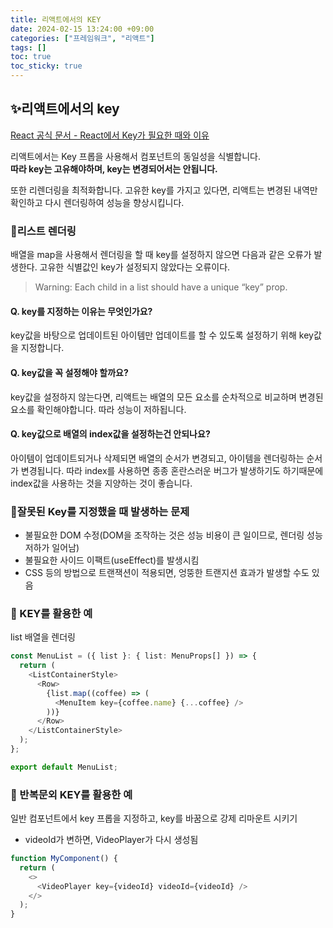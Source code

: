 ```yaml
---
title: 리액트에서의 KEY
date: 2024-02-15 13:24:00 +09:00
categories: ["프레임워크", "리액트"]
tags: []
toc: true
toc_sticky: true
---
```


## ✨리액트에서의 key

[React 공식 문서 - React에서 Key가 필요한 때와 이유](https://ko.react.dev/learn/rendering-lists#keeping-list-items-in-order-with-key)

리액트에서는 Key 프롭을 사용해서 컴포넌트의 동일성을 식별합니다.  
**따라 key는 고유해야하며, key는 변경되어서는 안됩니다.**

또한 리렌더링을 최적화합니다. 고유한 key를 가지고 있다면, 리액트는 변경된 내역만 확인하고 다시 렌더링하여 성능을 향상시킵니다.

### 📘리스트 렌더링

배열을 map을 사용해서 렌더링을 할 때 key를 설정하지 않으면 다음과 같은 오류가 발생한다. 고유한 식별값인 key가 설정되지 않았다는 오류이다.

> Warning: Each child in a list should have a unique “key” prop.

#### Q. key를 지정하는 이유는 무엇인가요?

key값을 바탕으로 업데이트된 아이템만 업데이트를 할 수 있도록 설정하기 위해 key값을 지정합니다.

#### Q. key값을 꼭 설정해야 할까요?

key값을 설정하지 않는다면, 리액트는 배열의 모든 요소를 순차적으로 비교하며 변경된 요소를 확인해야합니다. 따라 성능이 저하됩니다.

#### Q. key값으로 배열의 index값을 설정하는건 안되나요?

아이템이 업데이트되거나 삭제되면 배열의 순서가 변경되고, 아이템을 렌더링하는 순서가 변경됩니다. 따라 index를 사용하면 종종 혼란스러운 버그가 발생하기도 하기때문에 index값을 사용하는 것을 지양하는 것이 좋습니다.

### 📘잘못된 Key를 지정했을 때 발생하는 문제

- 불필요한 DOM 수정(DOM을 조작하는 것은 성능 비용이 큰 일이므로, 렌더링 성능 저하가 일어남)
- 불필요한 사이드 이팩트(useEffect)를 발생시킴
- CSS 등의 방법으로 트랜잭션이 적용되면, 엉뚱한 트랜지션 효과가 발생할 수도 있음

### 📘 KEY를 활용한 예

list 배열을 렌더링

```ts
const MenuList = ({ list }: { list: MenuProps[] }) => {
  return (
    <ListContainerStyle>
      <Row>
        {list.map((coffee) => (
          <MenuItem key={coffee.name} {...coffee} />
        ))}
      </Row>
    </ListContainerStyle>
  );
};

export default MenuList;
```

### 📘 반복문외 KEY를 활용한 예

일반 컴포넌트에서 key 프롭을 지정하고, key를 바꿈으로 강제 리마운트 시키기

- videoId가 변하면, VideoPlayer가 다시 생성됨

```js
function MyComponent() {
  return (
    <>
      <VideoPlayer key={videoId} videoId={videoId} />
    </>
  );
}
```
